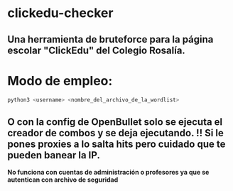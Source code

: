 # clickedu-checker
## Una herramienta de bruteforce para la página escolar "ClickEdu" del Colegio Rosalía.

# Modo de empleo:

```bash
python3 <username> <nombre_del_archivo_de_la_wordlist>
```
## O con la config de OpenBullet solo se ejecuta el creador de combos y se deja ejecutando. !! Si le pones proxies a lo salta hits pero cuidado que te pueden banear la IP.
**No funciona con cuentas de administración o profesores ya que se autentican con archivo de seguridad**
